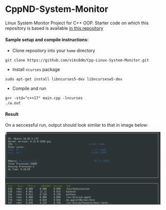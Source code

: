 # CppND-System-Monitor

Linux System Monitor Project for C++ OOP. Starter code on which this repository is based is available [in this repository](https://github.com/udacity/CppND-System-Monitor/) 

#### Sample setup and compile instructions:

* Clone repository into your `home` directory

```
git clone https://github.com/viks8dm/Cpp-Linux-System-Monitor.git
```

* Install `ncurses` package

```
sudo apt-get install libncurses5-dev libncursesw5-dev
```

* Compile and run

```
g++ -std="c++17" main.cpp -lncurses
./a.out
```

#### Result
On a seccessful run, output should look similar to that in image below:

![result](./result.jpg)
